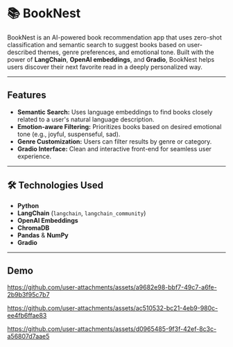 # 📚 BookNest

BookNest is an AI-powered book recommendation app that uses zero-shot classification and semantic search to suggest books based on user-described themes, genre preferences, and emotional tone. Built with the power of **LangChain**, **OpenAI embeddings**, and **Gradio**, BookNest helps users discover their next favorite read in a deeply personalized way.

--- 
## Features

- **Semantic Search:** Uses language embeddings to find books closely related to a user's natural language description.
- **Emotion-aware Filtering:** Prioritizes books based on desired emotional tone (e.g., joyful, suspenseful, sad).
- **Genre Customization:** Users can filter results by genre or category.
- **Gradio Interface:** Clean and interactive front-end for seamless user experience.

---

## 🛠️ Technologies Used

- **Python**
- **LangChain** (`langchain`, `langchain_community`)
- **OpenAI Embeddings**
- **ChromaDB**
- **Pandas** & **NumPy**
- **Gradio** 

---

## Demo
 


https://github.com/user-attachments/assets/a9682e98-bbf7-49c7-a6fe-2b9b3f95c7b7

https://github.com/user-attachments/assets/ac510532-bc21-4eb9-980c-ee4fb6ffae83

https://github.com/user-attachments/assets/d0965485-9f3f-42ef-8c3c-a56807d7aae5

